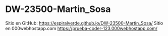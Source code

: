 # DW-23500-Martin_Sosa
Sitio en GitHub: https://espiralverde.github.io/DW-23500-Martin_Sosa/
Sitio en 000webhostapp.com https://prueba-coder-123.000webhostapp.com/
